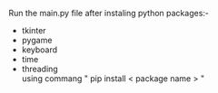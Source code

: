 Run the main.py file after instaling python packages:-
 * tkinter
 * pygame
 * keyboard
 * time
 * threading\
using commang " pip install < package name > "
